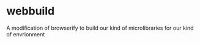 webbuild
========

A modification of browserify to build our kind of microlibraries for our kind of envrionment
